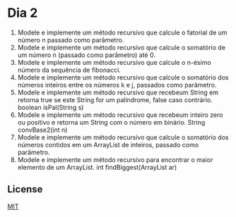 # Dia 2
1. Modele e implemente um método recursivo que calcule
   o fatorial de um número n passado como parâmetro.
2. Modele e implemente um método recursivo que calcule
   o somatório de um número n (passado como parâmetro)
   até 0.
3. Modele e implemente um método recursivo que calcule
   o n-ésimo número da sequência de fibonacci.
4. Modele e implemente um método recursivo que calcule
   o somatório dos números inteiros entre os números k e
   j, passados como parâmetro.
5. Modele e implemente um método recursivo que recebeum String em retorna true se este String for um palíndrome, false caso contrário.
   boolean isPal(String s)
6. Modele e implemente um método recursivo que recebeum inteiro zero ou positivo e retorna um String com o número em binário.
   String convBase2(int n)
7. Modele e implemente um método recursivo que calcule o somatório dos números contidos em um ArrayList de inteiros, passado como parâmetro.
8. Modele e implemente um método recursivo para encontrar o maior elemento de um ArrayList.
   int findBiggest(ArrayList<Integer> ar)

## License
[MIT](https://choosealicense.com/licenses/mit/)